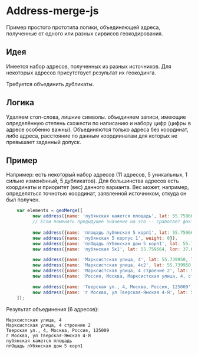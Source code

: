# Address-merge-js
Пример простого прототипа логики, объединяющей адреса, полученные от одного или разных сирвисов геокодирования.

## Идея
Имеется набор адресов, полученных из разных источников. Для некоторых адресов присутствует результат их геокодинга.

Требуется объединить дубликаты.

## Логика
Удаляем стоп-слова, лишние символы. объединяем записи, имеющие определённую степень схожести по написанию и набору цифр (цифры в адресе особенно важны). Объединяются только адреса без координат, либо адреса, расстояние по данным коордиинатам для которых не превышает заданный допуск.

## Пример
Например: есть некоторый набор адресов (11 адресов, 5 уникальных, 1 сильно изменённый, 5 дубликатов). Для большинства адресов есть координаты и приоритет (вес) данного варианта. Вес может, например, определяться точнотью координат, заявленной источником, откуда он был получен.

```javascript
    var elements = geoMerge([
          new address({name: 'лубянская кажется площадь', lat: 55.759664, lon: 37.626690, weight: 0}),
          // Если поменять предыдущее значение на это -- сработает фактор расстояния и результатов станет на один больше
                                                                       // lon: 38.626790
          new address({name: 'площадь лубянская 5 корп1', lat: 55.759664, lon: 37.626790, weight: 0}),
          new address({name: 'лубянская 5 корпус 1', weight: 0}),
          new address({name: 'плОщадь лУбянская дом 5 корп1', lat: 55.759664, lon: 37.626795, weight: 1}),
          new address({name: 'лубянская 5к1', lat: 55.759664, lon: 37.626795, weight: 1}),

          new address({name: 'Марксистская улица, 4', lat: 55.739950, lon: 37.656371, weight: 1}),
          new address({name: 'Марксистская улица, 4с2', lat: 55.739950, lon: 37.656371, weight: 0}),
          new address({name: 'Марксистская улица, 4 строение 2', lat: 55.739950, lon: 37.656371, weight: 1}),
          new address({name: 'Россия, Москва, Марксистская улица, 4, строение 2', lat: 55.739950, lon: 37.656371, weight: 1}),

          new address({name: 'Тверская ул., 4, Москва, Россия, 125009', lat: 55.739950, lon: 37.656371, weight: 1}),
          new address({name: 'г Москва, ул Тверская-Ямская 4-Я', lat: 55.739950, lon: 37.656371, weight: 1}),
    ]);
```

Результат объединения (6 адресов):

```text
Марксистская улица, 4
Марксистская улица, 4 строение 2
Тверская ул., 4, Москва, Россия, 125009
г Москва, ул Тверская-Ямская 4-Я
лубянская кажется площадь
плОщадь лУбянская дом 5 корп1
```
